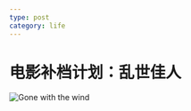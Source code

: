 ```yaml
---
type: post
category: life
---
```

# 电影补档计划：乱世佳人

![Gone with the wind](https://img1.doubanio.com/view/photo/l/public/p700729909.webp)